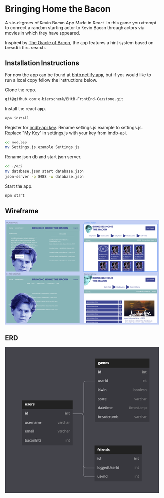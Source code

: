 # Bringing Home the Bacon
A six-degrees of Kevin Bacon App Made in React. In this game you attempt to connect a random starting actor to Kevin Bacon through actors via movies in which they have appeared.

Inspired by [The Oracle of Bacon](https://oracleofbacon.org), the app features a hint system based on breadth first search.

## Installation Instructions

For now the app can be found at [bhtb.netlify.app](https://bhtb.netlify.app), but if you would like to run a local copy follow the instructions below.

Clone the repo.
```bash
git@github.com:e-bierschenk/BHtB-FrontEnd-Capstone.git
```
Install the react app.
```bash
npm install
``` 
Register for [imdb-api key](https://imdb-api.com/Identity/Account/Register). Rename settings.js.example to settings.js.  Replace "My Key" in settings.js with your key from imdb-api.
```bash
cd modules
mv Settings.js.example Settings.js
```
Rename json db and start json server.
```bash
cd ./api
mv database.json.start database.json
json-server -p 8088 -w database.json
```
Start the app.
```bash
npm start
```


## Wireframe

![wireframe](/assets/wireframe.png)

## ERD

![ERD](/assets/ERD.png)